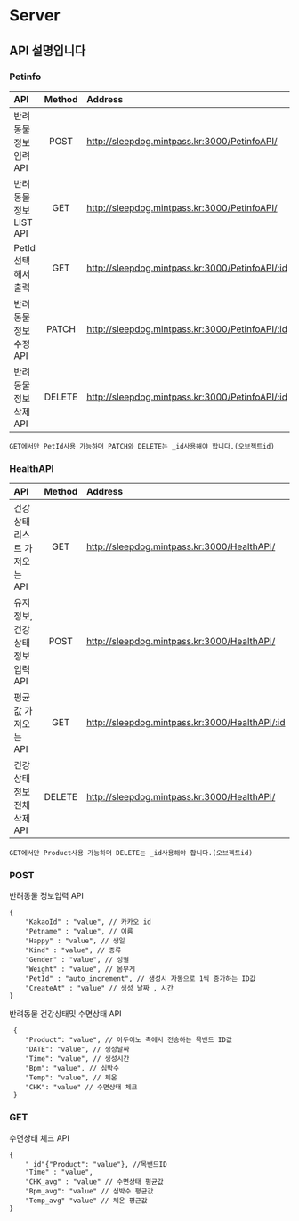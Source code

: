 # Server

## API 설명입니다

### Petinfo
API | Method | Address
:-----|:------:|:------|
반려동물 정보입력 API | POST | http://sleepdog.mintpass.kr:3000/PetinfoAPI/ |
반려동물 정보 LIST API | GET | http://sleepdog.mintpass.kr:3000/PetinfoAPI/ |
PetId 선택해서 출력 | GET | http://sleepdog.mintpass.kr:3000/PetinfoAPI/:id |
반려동물 정보수정 API | PATCH | http://sleepdog.mintpass.kr:3000/PetinfoAPI/:id |
반려동물 정보 삭제 API | DELETE | http://sleepdog.mintpass.kr:3000/PetinfoAPI/:id |

```
GET에서만 PetId사용 가능하며 PATCH와 DELETE는 _id사용해야 합니다.(오브젝트id)
```

### HealthAPI
API | Method | Address
:-----|:------:|:------|
건강상태 리스트 가져오는 API | GET | http://sleepdog.mintpass.kr:3000/HealthAPI/ |
유저정보,건강상태 정보입력 API| POST | http://sleepdog.mintpass.kr:3000/HealthAPI/ |
평균값 가져오는 API | GET | http://sleepdog.mintpass.kr:3000/HealthAPI/:id |
건강상태 정보전체삭제 API | DELETE | http://sleepdog.mintpass.kr:3000/HealthAPI/ |

```
GET에서만 Product사용 가능하며 DELETE는 _id사용해야 합니다.(오브젝트id)
```

### POST
반려동물 정보입력 API
```
{
    "KakaoId" : "value", // 카카오 id
    "Petname" : "value", // 이름
    "Happy" : "value", // 생일
    "Kind" : "value", // 종류
    "Gender" : "value", // 성별
    "Weight" : "value", // 몸무게
    "PetId" : "auto_increment", // 생성시 자동으로 1씩 증가하는 ID값
    "CreateAt" : "value" // 생성 날짜 , 시간
}
```

반려동물 건강상태및 수면상태 API
```
 {
    "Product": "value", // 아두이노 측에서 전송하는 목밴드 ID값
    "DATE": "value", // 생성날짜
    "Time": "value", // 생성시간
    "Bpm": "value", // 심박수
    "Temp": "value", // 체온
    "CHK": "value" // 수면상태 체크
 }
```
### GET
수면상태 체크 API
```
{
    "_id"{"Product": "value"}, //목밴드ID
    "Time" : "value",
    "CHK_avg" : "value" // 수면상태 평균값
    "Bpm_avg": "value" // 심박수 평균값
    "Temp_avg" "value" // 체온 평균값
}
``` 


